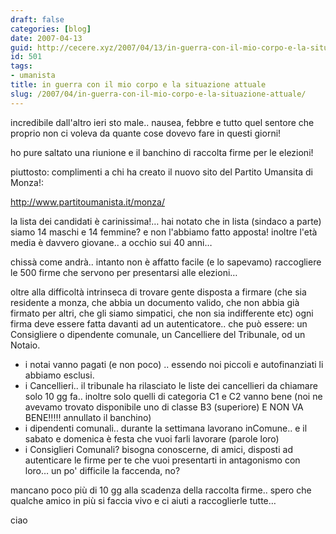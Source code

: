```yaml
---
draft: false
categories: [blog]
date: 2007-04-13
guid: http://cecere.xyz/2007/04/13/in-guerra-con-il-mio-corpo-e-la-situazione-attuale/
id: 501
tags:
- umanista
title: in guerra con il mio corpo e la situazione attuale
slug: /2007/04/in-guerra-con-il-mio-corpo-e-la-situazione-attuale/
---
```


incredibile dall'altro ieri sto male.. nausea, febbre e tutto quel sentore che proprio non ci voleva da quante cose dovevo fare in questi giorni!

ho pure saltato una riunione e il banchino di raccolta firme per le elezioni!

piuttosto: complimenti a chi ha creato il nuovo sito del Partito Umansita di Monza!:

<a href="http://www.partitoumanista.it/monza/" target="_blank">http://www.partitoumanista.it/monza/</a>

la lista dei candidati è carinissima!… hai notato che in lista (sindaco a parte) siamo 14 maschi e 14 femmine? e non l'abbiamo fatto apposta! inoltre l'età media è davvero giovane.. a occhio sui 40 anni…

chissà come andrà.. intanto non è affatto facile (e lo sapevamo) raccogliere le 500 firme che servono per presentarsi alle elezioni…

oltre alla difficoltà intrinseca di trovare gente disposta a firmare (che sia residente a monza, che abbia un documento valido, che non abbia già firmato per altri, che gli siamo simpatici, che non sia indifferente etc) ogni firma deve essere fatta davanti ad un autenticatore.. che può essere: un Consigliere o dipendente comunale, un Cancelliere del Tribunale, od un Notaio.

- i notai vanno pagati (e non poco) .. essendo noi piccoli e autofinanziati li abbiamo esclusi.
- i Cancellieri.. il tribunale ha rilasciato le liste dei cancellieri da chiamare solo 10 gg fa.. inoltre solo quelli di categoria C1 e C2 vanno bene (noi ne avevamo trovato disponibile uno di classe B3 (superiore) E NON VA BENE!!!!! annullato il banchino)
- i dipendenti comunali.. durante la settimana lavorano inComune.. e il sabato e domenica è festa che vuoi farli lavorare (parole loro)
- i Consiglieri Comunali? bisogna conoscerne, di amici, disposti ad autenticare le firme per te che vuoi presentarti in antagonismo con loro… un po' difficile la faccenda, no?

mancano poco più di 10 gg alla scadenza della raccolta firme.. spero che qualche amico in più si faccia vivo e ci aiuti a raccoglierle tutte…

ciao